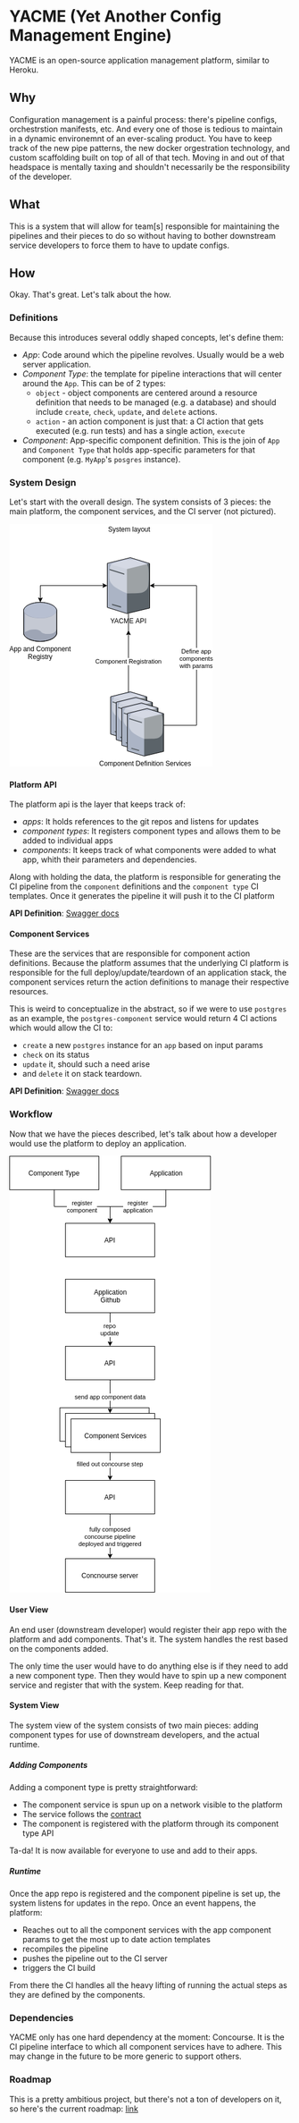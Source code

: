 # YACME (Yet Another Config Management Engine)

YACME is an open-source application management platform, similar to Heroku. 

## Why

Configuration management is a painful process: there's pipeline configs, orchestrstion manifests, etc. And every one of those is tedious to maintain in a dynamic environemnt of an ever-scaling product. You have to keep track of the new pipe patterns, the new docker orgestration technology, and custom scaffolding built on top of all of that tech. Moving in and out of that headspace is mentally taxing and shouldn't necessarily be the responsibility of the developer. 

## What

This is a system that will allow for team[s] responsible for maintaining the pipelines and their pieces to do so without having to bother downstream service developers to force them to have to update configs. 

## How

Okay. That's great. Let's talk about the how. 

### Definitions

Because this introduces several oddly shaped concepts, let's define them:

* *App*: Code around which the pipeline revolves. Usually would be a web server application.
* *Component Type*: the template for pipeline interactions that will center around the `App`. This can be of 2 types:
  * `object` - object components are centered around a resource definition that needs to be managed (e.g. a database) and should include `create`, `check`, `update`, and `delete` actions.
  * `action` - an action component is just that: a CI action that gets executed (e.g. run tests) and has a single action, `execute`
* *Component*: App-specific component definition. This is the join of `App` and `Component Type` that holds app-specific parameters for that component (e.g. `MyApp`'s `posgres` instance).

### System Design

Let's start with the overall design. The system consists of 3 pieces: the main platform, the component services, and the CI server (not pictured).

![System Design](./YACME.png "System Design")

#### Platform API

The platform api is the layer that keeps track of:

* *apps*: It holds references to the git repos and listens for updates
* *component types*: It registers component types and allows them to be added to individual apps
* *components*: It keeps track of what components were added to what app, whith their parameters and dependencies. 

Along with holding the data, the platform is responsible for generating the CI pipeline from the `component` definitions and the `component type` CI templates. Once it generates the pipeline it will push it to the CI platform

**API Definition**: [Swagger docs](https://editor.swagger.io/?url=https://raw.githubusercontent.com/gaorlov/YACME/master/contract/v1/api.yml)

#### Component Services

These are the services that are responsible for component action definitions. Because the platform assumes that the underlying CI platform is responsible for the full deploy/update/teardown of an application stack, the component services return the action definitions to manage their respective resources. 

This is weird to conceptualize in the abstract, so if we were to use `postgres` as an example, the `postgres-component` service would return 4 CI actions which would allow the CI to:
* `create` a new `postgres` instance for an `app` based on input params
* `check` on its status
* `update` it, should such a need arise
* and `delete` it on stack teardown. 

**API Definition**: [Swagger docs](https://editor.swagger.io/?url=https://raw.githubusercontent.com/gaorlov/YACME/master/contract/v1/component-interface.yml)

### Workflow

Now that we have the pieces described, let's talk about how a developer would use the platform to deploy an application.

![Workflow](./workflow.png "Workflow")

#### User View

An end user (downstream developer) would register their app repo with the platform and add components. That's it. The system handles the rest based on the components added.

The only time the user would have to do anything else is if they need to add a new component type. Then they would have to spin up a new component service and register that with the system. Keep reading for that.

#### System View

The system view of the system consists of two main pieces: adding component types for use of downstream developers, and the actual runtime.

##### Adding Components

Adding a component type is pretty straightforward:

* The component service is spun up on a network visible to the platform
* The service follows the [contract](https://editor.swagger.io/?url=https://raw.githubusercontent.com/gaorlov/YACME/master/contract/component-interface.yml)
* The component is registered with the platform through its component type API

Ta-da! It is now available for everyone to use and add to their apps.

##### Runtime

Once the app repo is registered and the component pipeline is set up, the system listens for updates in the repo. Once an event happens, the platform:

* Reaches out to all the component services with the app component params to get the most up to date action templates
* recompiles the pipeline
* pushes the pipeline out to the CI server
* triggers the CI build

From there the CI handles all the heavy lifting of running the actual steps as they are defined by the components.

### Dependencies

YACME only has one hard dependency at the moment: Concourse. It is the CI pipeline interface to which all component services have to adhere. This may change in the future to be more generic to support others.

### Roadmap

This is a pretty ambitious project, but there's not a ton of developers on it, so here's the current roadmap: [link](https://github.com/gaorlov/YACME/blob/master/ROADMAP.md)